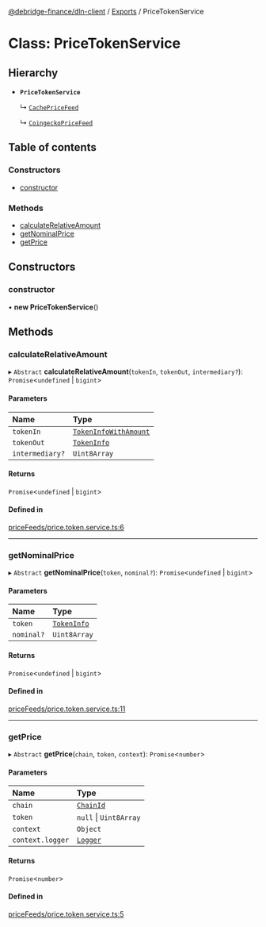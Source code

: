 [@debridge-finance/dln-client](../README.md) / [Exports](../modules.md) / PriceTokenService

# Class: PriceTokenService

## Hierarchy

- **`PriceTokenService`**

  ↳ [`CachePriceFeed`](CachePriceFeed.md)

  ↳ [`CoingeckoPriceFeed`](CoingeckoPriceFeed.md)

## Table of contents

### Constructors

- [constructor](PriceTokenService.md#constructor)

### Methods

- [calculateRelativeAmount](PriceTokenService.md#calculaterelativeamount)
- [getNominalPrice](PriceTokenService.md#getnominalprice)
- [getPrice](PriceTokenService.md#getprice)

## Constructors

### constructor

• **new PriceTokenService**()

## Methods

### calculateRelativeAmount

▸ `Abstract` **calculateRelativeAmount**(`tokenIn`, `tokenOut`, `intermediary?`): `Promise`<`undefined` \| `bigint`\>

#### Parameters

| Name | Type |
| :------ | :------ |
| `tokenIn` | [`TokenInfoWithAmount`](../modules.md#tokeninfowithamount) |
| `tokenOut` | [`TokenInfo`](../modules.md#tokeninfo) |
| `intermediary?` | `Uint8Array` |

#### Returns

`Promise`<`undefined` \| `bigint`\>

#### Defined in

[priceFeeds/price.token.service.ts:6](https://github.com/debridge-finance/dln-ts-client/blob/dc0fd1b/src/priceFeeds/price.token.service.ts#L6)

___

### getNominalPrice

▸ `Abstract` **getNominalPrice**(`token`, `nominal?`): `Promise`<`undefined` \| `bigint`\>

#### Parameters

| Name | Type |
| :------ | :------ |
| `token` | [`TokenInfo`](../modules.md#tokeninfo) |
| `nominal?` | `Uint8Array` |

#### Returns

`Promise`<`undefined` \| `bigint`\>

#### Defined in

[priceFeeds/price.token.service.ts:11](https://github.com/debridge-finance/dln-ts-client/blob/dc0fd1b/src/priceFeeds/price.token.service.ts#L11)

___

### getPrice

▸ `Abstract` **getPrice**(`chain`, `token`, `context`): `Promise`<`number`\>

#### Parameters

| Name | Type |
| :------ | :------ |
| `chain` | [`ChainId`](../enums/ChainId.md) |
| `token` | ``null`` \| `Uint8Array` |
| `context` | `Object` |
| `context.logger` | [`Logger`](Logger.md) |

#### Returns

`Promise`<`number`\>

#### Defined in

[priceFeeds/price.token.service.ts:5](https://github.com/debridge-finance/dln-ts-client/blob/dc0fd1b/src/priceFeeds/price.token.service.ts#L5)
